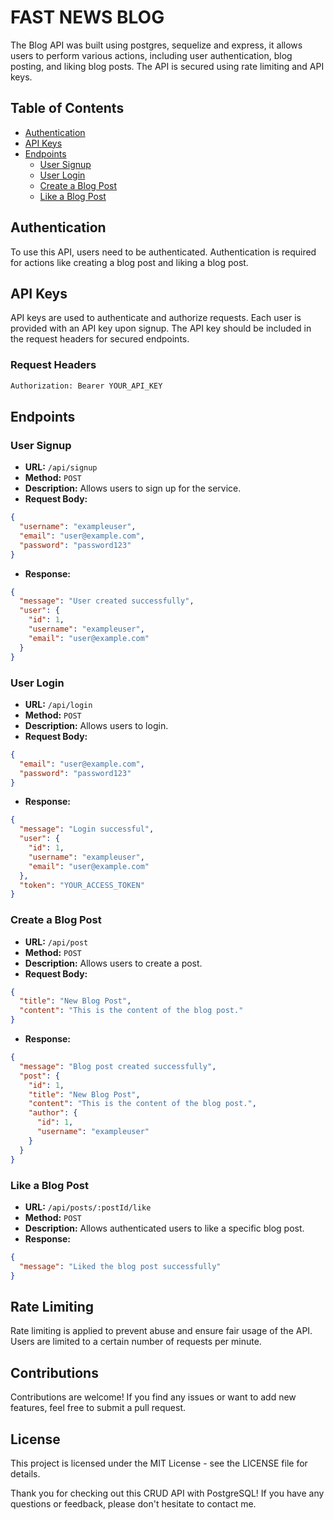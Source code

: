 # FAST NEWS BLOG

The Blog API was built using postgres, sequelize and express, it allows users to perform various actions, including user authentication, blog posting, and liking blog posts. The API is secured using rate limiting and API keys.

## Table of Contents

- [Authentication](#authentication)
- [API Keys](#api-keys)
- [Endpoints](#endpoints)
  - [User Signup](#user-signup)
  - [User Login](#user-login)
  - [Create a Blog Post](#create-a-blog-post)
  - [Like a Blog Post](#like-a-blog-post)

## Authentication

To use this API, users need to be authenticated. Authentication is required for actions like creating a blog post and liking a blog post.

## API Keys

API keys are used to authenticate and authorize requests. Each user is provided with an API key upon signup. The API key should be included in the request headers for secured endpoints.

### Request Headers

```bash
Authorization: Bearer YOUR_API_KEY
```

## Endpoints

### User Signup

- **URL:** `/api/signup`
- **Method:** `POST`
- **Description:** Allows users to sign up for the service.
- **Request Body:**

```json
{
  "username": "exampleuser",
  "email": "user@example.com",
  "password": "password123"
}
```

- **Response:**

```json
{
  "message": "User created successfully",
  "user": {
    "id": 1,
    "username": "exampleuser",
    "email": "user@example.com"
  }
}
```

### User Login

- **URL:** `/api/login`
- **Method:** `POST`
- **Description:** Allows users to login.
- **Request Body:**

```json
{
  "email": "user@example.com",
  "password": "password123"
}
```

- **Response:**

```json
{
  "message": "Login successful",
  "user": {
    "id": 1,
    "username": "exampleuser",
    "email": "user@example.com"
  },
  "token": "YOUR_ACCESS_TOKEN"
}
```

### Create a Blog Post

- **URL:** `/api/post`
- **Method:** `POST`
- **Description:** Allows users to create a post.
- **Request Body:**

```json
{
  "title": "New Blog Post",
  "content": "This is the content of the blog post."
}
```

- **Response:**

```json
{
  "message": "Blog post created successfully",
  "post": {
    "id": 1,
    "title": "New Blog Post",
    "content": "This is the content of the blog post.",
    "author": {
      "id": 1,
      "username": "exampleuser"
    }
  }
}
```

### Like a Blog Post

- **URL:** `/api/posts/:postId/like`
- **Method:** `POST`
- **Description:** Allows authenticated users to like a specific blog post.
- **Response:**

```json
{
  "message": "Liked the blog post successfully"
}
```

## Rate Limiting

Rate limiting is applied to prevent abuse and ensure fair usage of the API. Users are limited to a certain number of requests per minute.

## Contributions

Contributions are welcome! If you find any issues or want to add new features, feel free to submit a pull request.

## License

This project is licensed under the MIT License - see the LICENSE file for details.

Thank you for checking out this CRUD API with PostgreSQL! If you have any questions or feedback, please don't hesitate to contact me.
